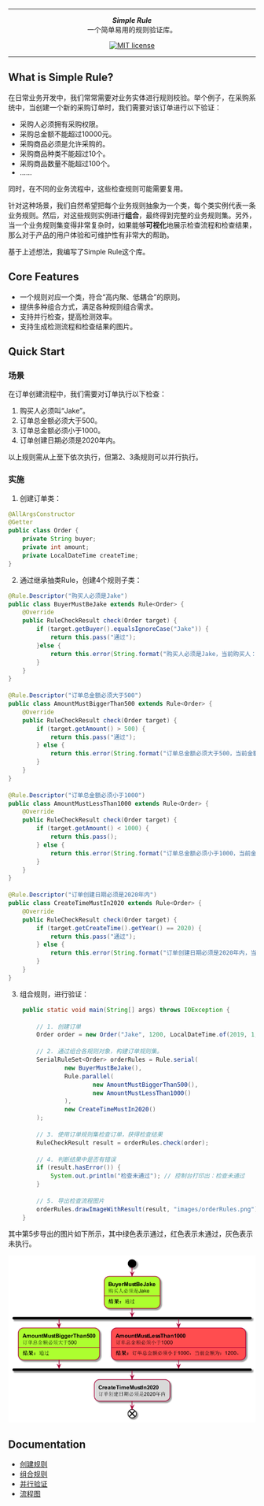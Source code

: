 ***

<div align="center">
    <b><em>Simple Rule</em></b><br>
    一个简单易用的规则验证库。
</div>

<div align="center">

[![MIT license](http://img.shields.io/badge/license-MIT-brightgreen.svg?style=flat)](http://opensource.org/licenses/MIT)

</div>

***

## What is Simple Rule?

在日常业务开发中，我们常常需要对业务实体进行规则校验。举个例子，在采购系统中，当创建一个新的采购订单时，我们需要对该订单进行以下验证：
* 采购人必须拥有采购权限。
* 采购总金额不能超过10000元。
* 采购商品必须是允许采购的。
* 采购商品种类不能超过10个。
* 采购商品数量不能超过100个。
* ……

同时，在不同的业务流程中，这些检查规则可能需要复用。

针对这种场景，我们自然希望把每个业务规则抽象为一个类，每个类实例代表一条业务规则。然后，对这些规则实例进行**组合**，最终得到完整的业务规则集。另外，当一个业务规则集变得非常复杂时，如果能够**可视化**地展示检查流程和检查结果，那么对于产品的用户体验和可维护性有非常大的帮助。

基于上述想法，我编写了Simple Rule这个库。

## Core Features

* 一个规则对应一个类，符合“高内聚、低耦合”的原则。
* 提供多种组合方式，满足各种规则组合需求。
* 支持并行检查，提高检测效率。
* 支持生成检测流程和检查结果的图片。

## Quick Start

### 场景
在订单创建流程中，我们需要对订单执行以下检查：
1. 购买人必须叫“Jake”。
2. 订单总金额必须大于500。
3. 订单总金额必须小于1000。
4. 订单创建日期必须是2020年内。

以上规则需从上至下依次执行，但第2、3条规则可以并行执行。

### 实施
1. 创建订单类：
```java
@AllArgsConstructor
@Getter
public class Order {
    private String buyer;
    private int amount;
    private LocalDateTime createTime;
}
```

2. 通过继承抽类Rule<T>，创建4个规则子类：
```java
@Rule.Descriptor("购买人必须是Jake")
public class BuyerMustBeJake extends Rule<Order> {
    @Override
    public RuleCheckResult check(Order target) {
        if (target.getBuyer().equalsIgnoreCase("Jake")) {
            return this.pass("通过");
        }else {
            return this.error(String.format("购买人必须是Jake，当前购买人：%s。", target.getBuyer()));
        }
    }
}

@Rule.Descriptor("订单总金额必须大于500")
public class AmountMustBiggerThan500 extends Rule<Order> {
    @Override
    public RuleCheckResult check(Order target) {
        if (target.getAmount() > 500) {
            return this.pass("通过");
        } else {
            return this.error(String.format("订单总金额必须大于500，当前金额为：%d。", target.getAmount()));
        }
    }
}

@Rule.Descriptor("订单总金额必须小于1000")
public class AmountMustLessThan1000 extends Rule<Order> {
    @Override
    public RuleCheckResult check(Order target) {
        if (target.getAmount() < 1000) {
            return this.pass();
        } else {
            return this.error(String.format("订单总金额必须小于1000，当前金额为：%d。", target.getAmount()));
        }
    }
}

@Rule.Descriptor("订单创建日期必须是2020年内")
public class CreateTimeMustIn2020 extends Rule<Order> {
    @Override
    public RuleCheckResult check(Order target) {
        if (target.getCreateTime().getYear() == 2020) {
            return this.pass("通过");
        } else {
            return this.error(String.format("订单创建日期必须是2020年内，当前订单创建年份：%d.", target.getCreateTime().getYear()));
        }
    }
}
```

3. 组合规则，进行验证：

```java
    public static void main(String[] args) throws IOException {

        // 1. 创建订单
        Order order = new Order("Jake", 1200, LocalDateTime.of(2019, 1, 1, 0, 0));

        // 2. 通过组合各规则对象，构建订单规则集。
        SerialRuleSet<Order> orderRules = Rule.serial(
                new BuyerMustBeJake(),
                Rule.parallel(
                        new AmountMustBiggerThan500(),
                        new AmountMustLessThan1000()
                ),
                new CreateTimeMustIn2020()
        );

        // 3. 使用订单规则集检查订单，获得检查结果
        RuleCheckResult result = orderRules.check(order);

        // 4. 判断结果中是否有错误
        if (result.hasError()) {
            System.out.println("检查未通过"); // 控制台打印出：检查未通过
        }

        // 5. 导出检查流程图片
        orderRules.drawImageWithResult(result, "images/orderRules.png");
    }
```

其中第5步导出的图片如下所示，其中绿色表示通过，红色表示未通过，灰色表示未执行。

<img src="./docs/images/orderRules.png" alt="orderRules" width="600"/>

## Documentation

* [创建规则](./docs/创建规则.md)
* [组合规则](./docs/组合规则.md)
* [并行验证](./docs/并行验证.md)
* [流程图](./docs/流程图.md)